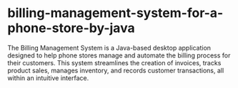 # billing-management-system-for-a-phone-store-by-java
The Billing Management System is a Java-based desktop application designed to help phone stores manage and automate the billing process for their customers. This system streamlines the creation of invoices, tracks product sales, manages inventory, and records customer transactions, all within an intuitive interface.

